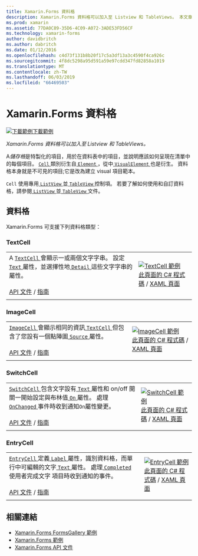 ```yaml
---
title: Xamarin.Forms 資料格
description: Xamarin.Forms 資料格可以加入至 Listview 和 TableViews。 本文章列出包含在 Xamarin.Forms 中的資料格。
ms.prod: xamarin
ms.assetid: 77DA0C89-35D6-4C09-A072-3ADE53FD56CF
ms.technology: xamarin-forms
author: davidbritch
ms.author: dabritch
ms.date: 01/12/2016
ms.openlocfilehash: c4d73f131b8b20f17c5a3df13a3c4590f4ca926c
ms.sourcegitcommit: 4f8dc5298a95d591a59e97cdd347fd82858a1019
ms.translationtype: MT
ms.contentlocale: zh-TW
ms.lasthandoff: 06/03/2019
ms.locfileid: "66469503"
---
```

# <a name="xamarinforms-cells"></a>Xamarin.Forms 資料格

[![下載範例](~/media/shared/download.png)下載範例](https://developer.xamarin.com/samples/xamarin-forms/FormsGallery/)

_Xamarin.Forms 資料格可以加入至 Listview 和 TableViews。_

A*儲存格*是特製化的項目，用於在資料表中的項目，並說明應該如何呈現在清單中的每個項目。 [ `Cell` ](xref:Xamarin.Forms.Cell)類別衍生自[ `Element` ](xref:Xamarin.Forms.Element)，從中[ `VisualElement` ](xref:Xamarin.Forms.Element)也是衍生。 資料格本身就是不可見的項目;它是改為建立 visual 項目範本。

`Cell` 使用專用[ `ListView` ](views.md#listView)並[ `TableView` ](views.md#tableView)控制項。 若要了解如何使用和自訂資料格，請參閱[ `ListView` ](~/xamarin-forms/user-interface/listview/index.md)並[ `TableView` ](~/xamarin-forms/user-interface/tableview.md)文件。

## <a name="cells"></a>資料格

Xamarin.Forms 可支援下列資料格類型：

<a name="textCell" />

### <a name="textcell"></a>TextCell

|     |     |
| --- | --- |
| A [ `TextCell` ](xref:Xamarin.Forms.TextCell)會顯示一或兩個文字字串。 設定[ `Text` ](xref:Xamarin.Forms.TextCell.Text)屬性，並選擇性地[ `Detail` ](xref:Xamarin.Forms.TextCell.Detail)這些文字字串的屬性。<br /><br />[API 文件](xref:Xamarin.Forms.TextCell) / [指南](~/xamarin-forms/user-interface/listview/customizing-cell-appearance.md#TextCell) | [![TextCell 範例](cells-images/TextCell.png "TextCell 範例")](cells-images/TextCell-Large.png#lightbox "TextCell 範例")<br />[此頁面的 C# 程式碼](https://github.com/xamarin/xamarin-forms-samples/blob/master/FormsGallery/FormsGallery/FormsGallery/CodeExamples/TextCellDemoPage.cs) / [XAML 頁面](https://github.com/xamarin/xamarin-forms-samples/blob/master/FormsGallery/FormsGallery/FormsGallery/XamlExamples/TextCellDemoPage.xaml) |
|     |     |

### <a name="imagecell"></a>ImageCell

|     |     |
| --- | --- |
| [ `ImageCell` ](xref:Xamarin.Forms.ImageCell)會顯示相同的資訊[ `TextCell` ](#textCell)但包含了您設有一個點陣圖[ `Source` ](xref:Xamarin.Forms.Image.Source)屬性。<br /><br />[API 文件](xref:Xamarin.Forms.ImageCell) / [指南](~/xamarin-forms/user-interface/listview/customizing-cell-appearance.md#ImageCell) | [![ImageCell 範例](cells-images/ImageCell.png "ImageCell 範例")](cells-images/ImageCell-Large.png#lightbox "ImageCell 範例")<br />[此頁面的 C# 程式碼](https://github.com/xamarin/xamarin-forms-samples/blob/master/FormsGallery/FormsGallery/FormsGallery/CodeExamples/ImageCellDemoPage.cs) / [XAML 頁面](https://github.com/xamarin/xamarin-forms-samples/blob/master/FormsGallery/FormsGallery/FormsGallery/XamlExamples/ImageCellDemoPage.xaml) |
|     |     |

### <a name="switchcell"></a>SwitchCell

|     |     |
| --- | --- |
| [ `SwitchCell` ](xref:Xamarin.Forms.SwitchCell)包含文字設有[ `Text` ](xref:Xamarin.Forms.SwitchCell.Text)屬性和 on/off 開關一開始設定與布林值[ `On` ](xref:Xamarin.Forms.SwitchCell.On)屬性。 處理[ `OnChanged` ](xref:Xamarin.Forms.SwitchCell.OnChanged)事件時收到通知`On`屬性變更。<br /><br />[API 文件](xref:Xamarin.Forms.SwitchCell) / [指南](~/xamarin-forms/user-interface/tableview.md#switchcell) | [![SwitchCell 範例](cells-images/SwitchCell.png "SwitchCell 範例")](cells-images/SwitchCell-Large.png#lightbox "SwitchCell 範例")<br />[此頁面的 C# 程式碼](https://github.com/xamarin/xamarin-forms-samples/blob/master/FormsGallery/FormsGallery/FormsGallery/CodeExamples/SwitchCellDemoPage.cs) / [XAML 頁面](https://github.com/xamarin/xamarin-forms-samples/blob/master/FormsGallery/FormsGallery/FormsGallery/XamlExamples/SwitchCellDemoPage.xaml) |
|     |     |

### <a name="entrycell"></a>EntryCell

|     |     |
| --- | --- |
| [ `EntryCell` ](xref:Xamarin.Forms.EntryCell)定義[ `Label` ](xref:Xamarin.Forms.EntryCell.Label)屬性，識別資料格，而單行中可編輯的文字[ `Text` ](xref:Xamarin.Forms.EntryCell.Text)屬性。 處理[ `Completed` ](xref:Xamarin.Forms.EntryCell.Completed)使用者完成文字 項目時收到通知的事件。<br /><br />[API 文件](xref:Xamarin.Forms.EntryCell) / [指南](~/xamarin-forms/user-interface/tableview.md#entrycell) | [![EntryCell 範例](cells-images/EntryCell.png "EntryCell 範例")](cells-images/EntryCell-Large.png#lightbox "EntryCell 範例")<br />[此頁面的 C# 程式碼](https://github.com/xamarin/xamarin-forms-samples/blob/master/FormsGallery/FormsGallery/FormsGallery/CodeExamples/EntryCellDemoPage.cs) / [XAML 頁面](https://github.com/xamarin/xamarin-forms-samples/blob/master/FormsGallery/FormsGallery/FormsGallery/XamlExamples/EntryCellDemoPage.xaml) |
|     |     |


## <a name="related-links"></a>相關連結

- [Xamarin.Forms FormsGallery 範例](https://developer.xamarin.com/samples/xamarin-forms/FormsGallery/)
- [Xamarin.Forms 範例](https://developer.xamarin.com/samples/xamarin-forms/all/)
- [Xamarin.Forms API 文件](https://docs.microsoft.com/dotnet/api/xamarin.forms?view=xamarin-forms)
